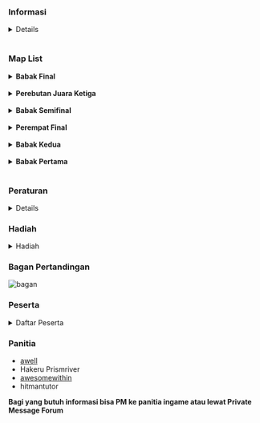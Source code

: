 ### Informasi
<details>
  
> **Umum**
> 
> 1.  Pertandingan di kompetisi ini adalah pertandingan 1 vs 1 antara 2 orang yang berpartisipasi.
> 2.  Target peserta adalah 32 peserta, dimana sistem pertandingan adalah sistem knock out.
> 3.  Jika pemain menang dalam suatu pertandingan, maka dia berhak untuk melanjutkan ke babak selanjutnya. Bila pemain kalah dalam suatu
> pertandingan, maka dia akan dieliminasi dari turnamen.

> **Waktu Pertandingan**  
> 
> 1.  **Waktu pertandingan dibuat sesuai dengan persetujuan antara kedua pemain yang akan bertanding, jadi yang menentukan waktu pertandingan
> adalah pemain, bukan panitia.**
> 2.  Bila sudah ada kesepakatan jadwal tanding antara dua pihak, maka jadwal pertandingan  **diberitahukan kepada panitia lewat post di
> thread ini atau PM ke panitia (ingame/forum).**
> 3.  Panitia yang resmi adalah yang ada di bawah, jika panitia tidak dapat dihubungi, harap menghubungi panitia lainnya.
> 4.  Jadwal pertandingan akan dilihat terlebih dahulu oleh panitia.
> 5.  Jadwal yang akan berlaku adalah jadwal yang telah disetujui oleh panitia.
> 6.  Pemain diperbolehkan mengganti waktu pertandingan maksimal satu hari sebelum hari pertandingan yang telah ditentukan sebelumnya jika
> kedua pemain dan panitia setuju untuk menggantinya.
> 7.  Perebutan juara ketiga dilaksanakan selama  **4 hari**, dimulai dari tanggal  **13 Januari 2012**  dan Final dilaksanakan selama  **4 hari**, dimulai dari tanggal  **20 Januari 2012**


> **Pertandingan**  
> 
>		 1.  Panitia akan memberikan 10 list beatmap sekurang-kurangnya 5 hari sebelum babak pertandingan dimulai.
> 	 2.  Setiap pertandingan akan berlangsung di Multi.
>		 3.  Tipe Game adalah osu! Standard, Team Mode : Team VS, Win Condition : Score
>		 4.  Panitia akan membuat room tempat bertanding dan akan dikunci. Password akan diberikan pada kedua pemain lewat PM.
>		 5.  Setiap peserta wajib bersiap-siap 15 menit sebelum jadwal pertandingan yang telah dibuat.
>		 6.  Mod yang hanya boleh dipakai adalah No Video.
>		 7.  Map yang telah dimainkan tidak boleh dimainkan kembali dalam satu pertandingan tersebut.
>		 8.  Bila salah satu dari dua pemain Fail di suatu map, maka otomatis lawan dari pemain tersebut akan memenangkan map tersebut.
>		 9.  Panitia yang menjadi Wasit akan memberikan hasil pertandingan berupa Multiplayer History (contoh : http://osu.ppy.sh/mp/1743005) dan Screenshot tiap map.
>		 10.  Bila tidak ada panitia yang menjadi wasit, maka salah satu pemain diharapkan memberikan hasil pertandingan berupa Multiplayer History dan Screenshot tiap map di thread ini.

> **Babak Pertama (32 besar)**
> 
>		 1.  Setiap pemain memilih 1 beatmap sendiri.
>		 2.  Peserta yang berhak untuk lanjut ke babak berikutnya adalah pemain yang memenangkan skor di 2 beatmap. (cari 2 kemenangan).
>		 3.  Bila terjadi seri pada 2 map pertama, maka map ketiga adalah map yang telah dipilih oleh panitia untuk situasi draw.

>  **Babak Kedua (16 besar)** 
>
>		 1.  Setiap pemain memilih 1 beatmap sendiri.
>		 2.  Peserta yang berhak untuk lanjut ke babak berikutnya adalah pemain yang memenangkan skor di 2 beatmap. (cari 2 kemenangan).
>		 3.  Bila terjadi seri pada 2 map pertama, maka map ketiga adalah map yang telah dipilih oleh panitia untuk situasi draw.

>  **Perempat Final** 
> 
>		 1.  Setiap pemain memilih 1 beatmap sendiri.
>		 2.  Peserta yang berhak untuk lanjut ke babak berikutnya adalah pemain yang memenangkan skor di 2 beatmap. (cari 2 kemenangan).
>		 3.  Bila terjadi seri pada 2 map pertama, maka map ketiga adalah map yang telah dipilih oleh panitia untuk situasi draw.

>  **Semifinal** 
>
>		1.  Setiap pemain memilih 2 beatmap sendiri.
>		2.  Peserta yang berhak untuk lanjut ke babak berikutnya adalah pemain yang memenangkan skor di 3 beatmap. (cari 3 kemenangan).
>		3.  Bila terjadi seri pada 4 map pertama, maka map kelima adalah map yang telah dipilih oleh panitia untuk situasi draw.

>  **Perebutan Juara Ketiga** 
>
> 		1.  Setiap pemain memilih beatmap sendiri.
> 		2.  Peserta yang menjadi juara ketiga adalah pemain yang mencapai kemenangan sebesar 4 kali.
> 		3.  Bila terjadi seri pada skor 3-3, maka map penentu adalah map yang telah dipilih oleh panitia untuk situasi draw.

>  **Final** 
>
>		 1.  Setiap pemain memilih beatmap sendiri.
>		 2.  Peserta yang menjadi pemenang turnamen adalah pemain yang mencapai kemenangan sebesar 6 kali
>		 3.  Bila terjadi seri pada skor 5-5, maka map penentu adalah map yang telah dipilih oleh panitia untuk situasi draw.
</details>

<br>

### Map List

<details><summary><b>Babak Final</b></summary>

1.  [Shiraishi - Shinsekai [Insane]](http://osu.ppy.sh/b/83674)
2.  [Niko - Made of Fire [Oni]](http://osu.ppy.sh/b/40017)
3.  [Renard - Banned Forever [Nogard]](http://osu.ppy.sh/b/64267)
4.  [t+pazolite - chipscape [Ragnarok]](http://osu.ppy.sh/b/95382)
5.  [Kitsune^2 - Rainbow Tylenol [Hell]](http://osu.ppy.sh/b/72585)
6.  [07th Expansion - rog-limitation [Insane]](http://osu.ppy.sh/b/54581)
7.  [wa. remixed celas - Suishou-Sekai ~Fracture~ [Another]](http://osu.ppy.sh/b/96358)
8.  [Hatsune Miku - Homework Crisis [Let's Jump!!]](http://osu.ppy.sh/b/108021)
9.  [goreshit - MATZcore [Lolicore]](http://osu.ppy.sh/b/83975)
10.  [SOUND HOLIC - Earthquake Super Shock [0108]](http://osu.ppy.sh/b/120695)
11.  [Hatsune Miku - With a Dance Number [0108 style]](http://osu.ppy.sh/b/98415)
12.  [IOSYS - Marisa wa Taihen na Kanbu de Tomatte Ikimashita [Love]](http://osu.ppy.sh/b/39825)
13.  [Boots Randolph - Yakety Sax [Ridiculous]](http://osu.ppy.sh/b/63804)
14.  [Silver Forest - Tsurupettan [Hito's Insane]](http://osu.ppy.sh/b/19990)  
      
    Tie Breaker :
15.  [Susumu Hirasawa - SWITCHED-ON LOTUS [KIRBY Mix Deluxe]](http://osu.ppy.sh/b/58970)
</details>
<br>

<details><summary><b>Perebutan Juara Ketiga</b></summary>

1.  [Demetori - Emotional Skyscraper ~ World's End [Extra Stage]](http://osu.ppy.sh/b/53554)
2.  [Tachibana Miya - Miya to Tengoku to Jigoku [Hentai]](http://osu.ppy.sh/b/62269)
3.  [t+pazolite - Luv-Lab-Poison 22ate! [Xtreme]](http://osu.ppy.sh/b/38426)
4.  [Hatsune Miku - No,39 [0108 style]](http://osu.ppy.sh/b/110914)
5.  [Basshunter - Ievan Polkka Trance Remix [BeuKirby]](http://osu.ppy.sh/b/66246)
6.  [Comp - Gensou no Satellite [Extra]](http://osu.ppy.sh/b/63875)
7.  [Shounen Radio - neu [EX]](http://osu.ppy.sh/b/93893)
8.  [Nekomata Master - Byakuya Gentou [EX]](http://osu.ppy.sh/b/119375)
9.  [sampling masters MEGA - Chat! Chat! Chat! [ZFN's]](http://osu.ppy.sh/b/84485)
10.  [sasakure.UK - Jack-the-Ripper [JackHasCome!]](http://osu.ppy.sh/b/81560)
11.  [Seiryu - 3y3s [Another]](http://osu.ppy.sh/b/55437)
12.  [MiYAMO - Kapanet Nitori [saymun's Inflated]](http://osu.ppy.sh/b/59731)
13.  [IOSYS - Kanbu de Todomatte Sugu Tokeru ~ Kyouki no Udongein [Hard]](http://osu.ppy.sh/b/16266)
14.  [Kitsune^2 - He Has No Mittens [BD's Mittens]](http://osu.ppy.sh/b/71080)  
      
    Tie Breaker :
15.  [Susumu Hirasawa - Aurora 2 [KIRBY Mix]](http://osu.ppy.sh/b/49206)
</details>
<br>

<details><summary><b>Babak Semifinal</b></summary>

1.  [Demetori - Jehovah's YaHVeH [Lunatic]](http://osu.ppy.sh/b/38294)
2.  [Akita Neru - Gotya Gotya Uruse~! [Insane]](http://osu.ppy.sh/b/76638)
3.  [O-Life Japan - Yakujinsama no Couple Dance [Lunatic]](http://osu.ppy.sh/b/95954)
4.  [IOSYS - Captain Murasa's Ass Anchor [Ketsu Ankaa]](http://osu.ppy.sh/b/49866)
5.  [Eoin O' Broin - Deep Space [Another]](http://osu.ppy.sh/b/85550)
6.  [Evil Activities - Make a Wish [Insane]](http://osu.ppy.sh/b/70517)
7.  [07th Expansion - Final Answer [Insane]](http://osu.ppy.sh/b/88633)
8.  [yak_won - Lucid [Extra]](http://osu.ppy.sh/b/85852)
9.  [DJ YOSHITAKA - ALBIDA [Another]](http://osu.ppy.sh/b/80200)
10.  [Cait Sith - Schrodinger's Cat [EX]](http://osu.ppy.sh/b/117641)  
      
    Tie Breaker :
11.  [seiya-murai feat.ALT - Sumidagawa Karenka [Extra]](http://osu.ppy.sh/b/96095)
</details>
<br>

<details><summary><b>Perempat Final</b></summary>

1.  [DJ YOSHITAKA - FLOWER [Intense]](http://osu.ppy.sh/b/104635)
2.  [Sound Horizon - Raijin no Hidariude [Insane]](http://osu.ppy.sh/b/60089)
3.  [Hatsune Miku - Subarashii Sekai [S.S]](http://osu.ppy.sh/b/96351)
4.  [Hommarju feat. R.Cena - Chousai Kenbo Sengen [Insane]](http://osu.ppy.sh/b/99342)
5.  [COOL&CREATE - Rapid Ensemble [Insane]](http://osu.ppy.sh/b/49067)
6.  [DJ Fresh - Gold Dust [Insane]](http://osu.ppy.sh/b/93842)
7.  [sun3 - Higan Retour [Lunatic]](http://osu.ppy.sh/b/54373)
8.  [Infinite Stratos Cast - SUPER STREAM (TV Size) [Insane]](http://osu.ppy.sh/b/88899)
9.  [Nanamori-chu * Goraku-bu - My Pace de Ikimashou (TV Size) [Yuru YurI]](http://osu.ppy.sh/b/118343)
10.  [Suzaku - Anisakis -somatic mutation type "Forza" [Another]](http://osu.ppy.sh/b/56347)  
      
    Tie Breaker :
11.  [Kozato snow - Izayoi Sakura [Insane]](http://osu.ppy.sh/b/86352)
</details>
<br>

<details><summary><b>Babak Kedua</b></summary>

1. [Hatsune Miku - Nisoku Hokou [Insane]](http://osu.ppy.sh/b/74061)
2. [Hyadain - Hyadain no Kakakata Kataomoi-C (TV Size) [Insane]](http://osu.ppy.sh/b/95202)
3. [SYNC.ART's feat. Kaori Aihara - Absolute Demolition [Lunatic]](http://osu.ppy.sh/b/65019)
4. [Nobunaga - Shinkai Shoujo [Insane]](http://osu.ppy.sh/b/93680)
5. [Luca - Tsuioku no Sol [Insane]](http://osu.ppy.sh/b/67763)
6. [The Ready Set - Love Like Woe [Insane]](http://osu.ppy.sh/b/59778)
7. [Tenacious D - Classico [Insane]](http://osu.ppy.sh/b/87717)
8. [Forte Escape - End of the Moonlight [MXStyle]](http://osu.ppy.sh/b/66834)
9. [Tatsh - Xepher [HappyMiX]](http://osu.ppy.sh/b/26241)
10. [ave;new feat. Avenew Project - Lovely Angel!! [Angel Arrow]](http://osu.ppy.sh/b/75202)  
      
    Tie Breaker :
11. [Yellow Zebra - Orange Diz [gow's Insane]](http://osu.ppy.sh/b/73514)
</details>
<br>

<details><summary><b>Babak Pertama</b></summary>

1.  [Hatsune Miku - Ai Kotoba [Daisuki]](http://osu.ppy.sh/b/74275)
2.  [Counting Crows - Accidentally In Love [Hard]](http://osu.ppy.sh/b/75351)
3.  [Haru - Reach For The Moon, Immortal Smoke (Instrumental) [Hard]](http://osu.ppy.sh/b/31428)
4.  [Drop - Yunagi Rinne [Hard]](http://osu.ppy.sh/b/52899)
5.  [Nekomata Master - Goodbye Heaven [Hyper]](http://osu.ppy.sh/b/48927)
6.  [Galdeira - Almagest [Hyper]](http://osu.ppy.sh/b/75887)
7.  [ClariS - Connect (TV Size) [Hard]](http://osu.ppy.sh/b/85192)
8.  [HO-KAGO TEA TIME - Tenshi ni Fureta yo!! (TV Size) [Insane]](http://osu.ppy.sh/b/71576)
9.  [Planetboom - SuperSonic (Full Ver.) [HD]](http://osu.ppy.sh/b/81402)
10.  [07th Expansion - Sakutarou's Adventure [Uryuu~!]](http://osu.ppy.sh/b/95864)  
      
    Tie Breaker :
11.  [Tune Up! - Bounce (Nightcore Mix) [Hard]](http://osu.ppy.sh/b/82799)
</details>
<br>
  
### Peraturan

<details>

 - Pemain yang datang terlambat akan diberikan kompensasi waktu sebesar 10 menit dari jadwal pertandingan.
 -  Bila pemain tidak datang juga setelah 10 menit dari jadwal pertandingan, pemain tersebut akan dieliminasi dari turnamen (dianggap kalah).
 -  Penggunaan cheat/bot DILARANG.
 -  Peraturan yang ada bisa berubah tanpa pemberitahuan panitia (diusahakan diberitahukan terlebih dahulu).
 -  Pertandingan tidak bisa diulang kecuali terjadi disconnect.
 -  Bila lagu sudah berjalan 3/4 dan ada player yang disconnect (DC), maka pertandingan akan terus dilanjutkan.
 -  Bila lagu belum sampai 3/4 dan ada player yang disconnect (DC), maka map akan diulang.
 -  Setiap player mempunyai kesempatan disconnect (DC) sebesar 2 kali per lagu, bila lebih dari itu, hasil dari map yang saat itu dimainkan tetap berlaku (tidak ada pengulangan), jadi misalnya saat player DC untuk ketiga kalinya, total skor yang dipakai adalah total skor yang ada sebelum pemain tersebut DC.
 -  Peraturan yang ada bisa berubah tanpa pemberitahuan panitia (diusahakan diberitahukan terlebih dahulu).
 -  Keputusan panitia tidak dapat diganggu gugat 
</details>
  
### Hadiah

<details><summary>Hadiah</summary>
>Juara 1 - osu! Supporter Tag 2 Bulan  
>Juara 2 - osu! Supporter Tag 1 Bulan  
> 
>sponsored by ticon and intermu (yang menghilang karena copious)
</details>
  
  
### Bagan Pertandingan
![bagan](https://i.ppy.sh/8d9b445e9c30d3e1a8c78c1b9399aa8953c81a15/687474703a2f2f693338382e70686f746f6275636b65742e636f6d2f616c62756d732f6f6f3332312f466f72746558526f636b6d616e2f66696e616c2e6a7067)  
  
### Peserta

<details><summary>Daftar Peserta</summary>

1. Metamorfosis (Adhiim)  
2. gtrholic (Adrian)
3. lufi10 (Noza)
4. Moncexmon (Monic) 
5. [toradicted (tora)](http://osu.ppy.sh/u/toradicted)  
6. [Dielz7 (Videl)](http://osu.ppy.sh/u/Dielz7)  
7. selova (Ari)
8. XxKuroUsagixX (Nathania)
9. [Rey-volution (Rey)](http://osu.ppy.sh/u/rey-volution)  
10. [Nivalis (Zaki)](http://osu.ppy.sh/u/niva)  
11. [[R]edemptio[N] (Monty)](http://osu.ppy.sh/u/%5BR%5Dedemptio%5BN%5D)  
12. [Childofthesky (Alice)](http://osu.ppy.sh/u/Childofthesky)  
13. -Newbie- (Surya)
14. [Maya-kira (Aya)](http://osu.ppy.sh/u/Maya-kira)  
15. dNextGen (Aaron)
16. [cahcuy (Cahyadhi)](http://osu.ppy.sh/u/cahcuy)  
17. gatitoneku (Irfan)
18. [Drag00noid (Fai)](http://osu.ppy.sh/u/Drag00noid)  
19. Rei_Fan49 (Irfan)
20. [raxar (Abrar)](http://osu.ppy.sh/u/raxar)  
21. razorleaf (David)
22. [Miya (Miya)](http://osu.ppy.sh/u/Miya)  
23. [ChoronosLemoNzZ (Serly)](http://osu.ppy.sh/u/ChoronosLemoNzZ)  
24. [kireinahana (Reyhana)](http://osu.ppy.sh/u/kireinahana)  
25. [Sallad4ever (Dallas)](http://osu.ppy.sh/u/Sallad4ever)  
26. Index-San (Billy)
27. kmpyws 151108 (Kempiw)
28. xeqta (Mario)
29. [pacmanmania (Videtra)](http://osu.ppy.sh/u/pacmanmania)  
30. claraKS (Clara)
31. [Loncoz_Alexandria01 (Lucas)](http://osu.ppy.sh/u/Loncoz_Alexandria01)  
32. [hana_baenasikadeae (Hana)](http://osu.ppy.sh/u/hana_baenasikadeae) 

</details>

  
  
### Panitia
- [awell](http://osu.ppy.sh/u/awell)  
- Hakeru Prismriver
- [awesomewithin](http://osu.ppy.sh/u/awesomewithin)  
- hitmantutor
  
**Bagi yang butuh informasi bisa PM ke panitia ingame atau lewat Private Message Forum**

